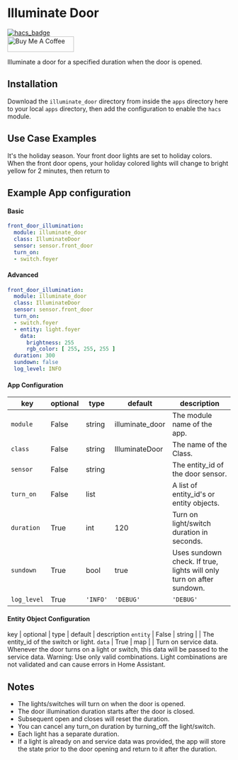 # Illuminate Door

[![hacs_badge](https://img.shields.io/badge/HACS-Default-orange.svg?style=for-the-badge)](https://github.com/custom-components/hacs)
<br><a href="https://www.buymeacoffee.com/Petro31" target="_blank"><img src="https://cdn.buymeacoffee.com/buttons/default-black.png" width="150px" height="35px" alt="Buy Me A Coffee" style="height: 35px !important;width: 150px !important;" ></a>

Illuminate a door for a specified duration when the door is opened. 

## Installation

Download the `illuminate_door` directory from inside the `apps` directory here to your local `apps` directory, then add the configuration to enable the `hacs` module.

## Use Case Examples

It's the holiday season.  Your front door lights are set to holiday colors.  When the front door opens, your holiday colored lights will change to bright yellow for 2 minutes, then return to 

## Example App configuration

#### Basic
```yaml
front_door_illumination:
  module: illuminate_door
  class: IlluminateDoor
  sensor: sensor.front_door
  turn_on:
  - switch.foyer
```

#### Advanced
```yaml
front_door_illumination:
  module: illuminate_door
  class: IlluminateDoor
  sensor: sensor.front_door
  turn_on:
  - switch.foyer
  - entity: light.foyer
    data:
      brightness: 255
      rgb_color: [ 255, 255, 255 ]
  duration: 300
  sundown: false
  log_level: INFO
```

#### App Configuration
key | optional | type | default | description
-- | -- | -- | -- | --
`module` | False | string | illuminate_door | The module name of the app.
`class` | False | string | IlluminateDoor | The name of the Class.
`sensor` | False | string | | The entity_id of the door sensor.
`turn_on` | False | list | | A list of entity_id's or entity objects.
`duration` | True | int | 120 | Turn on light/switch duration in seconds.
`sundown` | True | bool | true | Uses sundown check.  If true, lights will only turn on after sundown.
`log_level` | True | `'INFO'` | `'DEBUG'` | `'DEBUG'` | Switches log level.  This for lazy debuggers.  If you don't want to restart appdaemon to view debug logs, change this to `'INFO'` and all debug logs for this app will show up in `'INFO'`.


#### Entity Object Configuration
key | optional | type | default | description
`entity` | False | string | | The entity_id of the switch or light.
`data` | True | map | | Turn on service data.  Whenever the door turns on a light or switch, this data will be passed to the service data.  Warning: Use only valid combinations.  Light combinations are not validated and can cause errors in Home Assistant.

## Notes
* The lights/switches will turn on when the door is opened.
* The door illumination duration starts after the door is closed.
* Subsequent open and closes will reset the duration.
* You can cancel any turn_on duration by turning_off the light/switch.
* Each light has a separate duration.
* If a light is already on and service data was provided, the app will store the state prior to the door opening and return to it after the duration.

